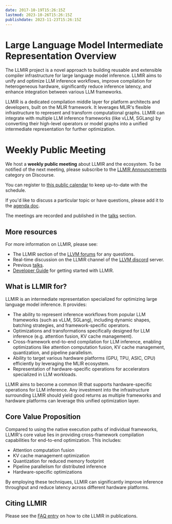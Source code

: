 ```yaml
---
date: 2017-10-19T15:26:15Z
lastmod: 2023-10-26T15:26:15Z
publishdate: 2023-11-23T15:26:15Z
---
```


# Large Language Model Intermediate Representation Overview

The LLMIR project is a novel approach to building reusable and extensible
compiler infrastructure for large language model inference. LLMIR aims to unify and optimize 
LLM inference workflows, improve compilation for heterogeneous hardware, significantly reduce 
inference latency, and enhance integration between various LLM frameworks.

LLMIR is a dedicated compilation middle layer for platform architects and developers, built on 
the MLIR framework. It leverages MLIR's flexible infrastructure to represent and transform 
computational graphs. LLMIR can integrate with multiple LLM inference frameworks (like vLLM, SGLang) 
by converting their high-level operators or model graphs into a unified intermediate representation 
for further optimization.

# Weekly Public Meeting

We host a **weekly public meeting** about LLMIR and the ecosystem.
To be notified of the next meeting, please subscribe to the
[LLMIR Announcements](https://discourse.llvm.org/c/llmir/llmir-announcements/44)
category on Discourse.

You can register to [this public calendar](https://calendar.google.com/calendar/u/0?cid=N2EzMDU3NTBjMjkzYWU5MTY5NGNlMmQ3YjJlN2JjNWEyYjViNjg1NTRmODcxOWZiOTU1MmIzNGQxYjkwNGJkZEBncm91cC5jYWxlbmRhci5nb29nbGUuY29t)
to keep up-to-date with the schedule.

If you'd like to discuss a particular topic or have questions, please add it to the
[agenda doc](https://docs.google.com/document/d/1y2YlcOVMPocQjSFi3X6gYGRjA0onyqr41ilXji10phw/edit#).

The meetings are recorded and published in the [talks](talks/) section.

## More resources

For more information on LLMIR, please see:

*   The LLMIR section of the [LLVM forums](https://llvm.discourse.group/c/llmir/31) for any questions.
*   Real-time discussion on the LLMIR channel of the [LLVM discord](https://discord.gg/xS7Z362) server.
*   Previous [talks](talks/).
*   [Developer Guide](/getting_started/DeveloperGuide/) for getting started with LLMIR.

## What is LLMIR for?

LLMIR is an intermediate representation specialized for optimizing large language model inference. It provides:

*   The ability to represent inference workflows from popular LLM frameworks (such as vLLM, SGLang), including
    dynamic shapes, batching strategies, and framework-specific operators.
*   Optimizations and transformations specifically designed for LLM inference (e.g. attention fusion, KV cache management).
*   Cross-framework end-to-end compilation for LLM inference, enabling optimizations like attention computation fusion,
    KV cache management, quantization, and pipeline parallelism.
*   Ability to target various hardware platforms (GPU, TPU, ASIC, CPU) efficiently by leveraging the MLIR ecosystem.
*   Representation of hardware-specific operations for accelerators specialized in LLM workloads.

LLMIR aims to become a common IR that supports hardware-specific operations for LLM inference. Any investment into 
the infrastructure surrounding LLMIR should yield good returns as multiple frameworks and hardware platforms can 
leverage this unified optimization layer.

## Core Value Proposition

Compared to using the native execution paths of individual frameworks, LLMIR's core value lies in providing cross-framework
compilation capabilities for end-to-end optimization. This includes:

* Attention computation fusion
* KV cache management optimization
* Quantization for reduced memory footprint
* Pipeline parallelism for distributed inference
* Hardware-specific optimizations

By employing these techniques, LLMIR can significantly improve inference throughput and reduce latency across different
hardware platforms.

## Citing LLMIR

Please see the [FAQ
entry](https://llmir.llvm.org/getting_started/Faq/#how-to-refer-to-llmir-in-publications-is-there-an-accompanying-paper)
on how to cite LLMIR in publications.
